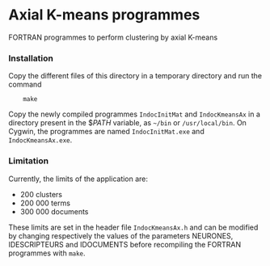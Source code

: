 Axial K-means programmes
========================

FORTRAN programmes to perform clustering by axial K-means 

### Installation

Copy the different files of this directory in a temporary directory and run the command 

```
    make
```

Copy the newly compiled programmes `IndocInitMat` and `IndocKmeansAx` in a directory 
present in the $*PATH* variable, as `~/bin` or `/usr/local/bin`. On Cygwin, the programmes are 
named `IndocInitMat.exe` and `IndocKmeansAx.exe`. 

### Limitation

Currently, the limits of the application are:

 - 200 clusters
 - 200 000 terms
 - 300 000 documents

These limits are set in the header file `IndocKmeansAx.h` and can be modified by changing 
respectively the values of the parameters NEURONES, IDESCRIPTEURS and IDOCUMENTS before 
recompiling the FORTRAN programmes with `make`.
